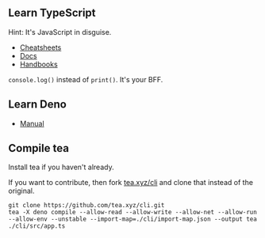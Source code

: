 ## Learn TypeScript

Hint: It's JavaScript in disguise.

- [Cheatsheets](https://www.typescriptlang.org/cheatsheets)
- [Docs](https://www.typescriptlang.org/docs/)
- [Handbooks](https://www.typescriptlang.org/docs/handbook/intro.html)

`console.log()` instead of `print()`. It's your BFF.

## Learn Deno

- [Manual](https://deno.land/manual)

## Compile tea

Install tea if you haven't already.

If you want to contribute, then fork [tea.xyz/cli](https://github.com/tea.xyz/cli) and clone that instead of the original.

```
git clone https://github.com/tea.xyz/cli.git
tea -X deno compile --allow-read --allow-write --allow-net --allow-run --allow-env --unstable --import-map=./cli/import-map.json --output tea ./cli/src/app.ts
```
